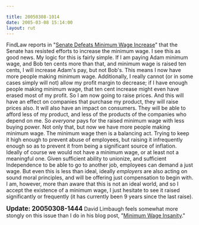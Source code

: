 ```yaml
---

title: 20050308-1014
date: 2005-03-08 15:14:00
layout: rut
---
```


<p> FindLaw reports in "<a href="http://news.findlaw.com/ap_stories/a/w/1153/3-7-2005/20050307161506_13.html">Senate
Defeats Minimum Wage Increase</a>" that the Senate has resisted
efforts to increase the minimum wage.  I see this as good news.
My logic for this is fairly simple.  If I am paying Adam minimum
wage, and Bob ten cents more than that, and minimum wage is raised
ten cents, I will increase Adam's pay, but not Bob's.  This means I
now have more people making minimum wage.  Additionally, I really
cannot (or in some cases simply will not) allow my profit margin
to decrease; if I have enough people making minimum wage, that ten
cent increase might even have erased most of my profit.  So I am now
going to raise prices.  And this will have an effect on companies
that purchase my product, they will raise prices also.  It will also
have an impact on consumers.  They will be able to afford less of my
product, and less of the products of the companies who depend on me.
So <em>everyone</em> pays for the raised minimum wage with less
buying power.  Not only that, but now we have more people making
minimum wage.  The minimum wage then is a balancing act.  Trying to
keep it high enough to prevent abuse of employees, but raising it
infrequently enough so as to prevent it from being a significant
source of inflation.  Ideally of course we would not have a minimum
wage, or at least not a meaningful one.  Given sufficient ability to
unionize, and sufficient Independence to be able to go to another
job, employees can demand a just wage.  But even this is less than
ideal, ideally <em>employers</em> are also acting on sound moral
principles, and will be offering just compensation to begin with.
I am, however, more than aware that this is not an ideal world,
and so I accept the existence of a minimum wage, I just hesitate
to see it raised significantly or frequently (it has currently been
9 years since the last raise).</p>

<p><strong><big>Update: 20050308-1444</big></strong> David Limbaugh feels somewhat more stongly on this issue than I do in his blog post, "<a href="http://www.davidlimbaugh.com/mt/archives/2005/03/minimum_wage_in.html">Minimum Wage Insanity</a>."</p>

